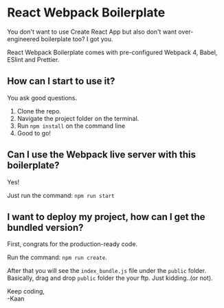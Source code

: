 # React Webpack Boilerplate

You don't want to use Create React App but also don't want over-engineered boilerplate too? I got you.

React Webpack Boilerplate comes with pre-configured Webpack 4, Babel, ESlint and Prettier.

## How can I start to use it?

You ask good questions. 

1. Clone the repo.
2. Navigate the project folder on the terminal.
3. Run `npm install` on the command line
4. Good to go!

## Can I use the Webpack live server with this boilerplate?

Yes!

Just run the command: `npm run start`

## I want to deploy my project, how can I get the bundled version?

First, congrats for the production-ready code.

Run the command: `npm run create`.

After that you will see the `index_bundle.js` file under the `public` folder. Basically, drag and drop `public` folder the your ftp. Just kidding..(or not).


Keep coding,\
-Kaan
